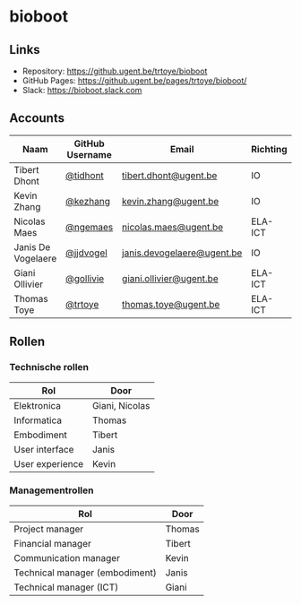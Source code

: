 # bioboot

## Links

* Repository: https://github.ugent.be/trtoye/bioboot
* GitHub Pages: https://github.ugent.be/pages/trtoye/bioboot/
* Slack: https://bioboot.slack.com

## Accounts

| Naam               | GitHub Username                                 | Email                      | Richting     |
| ------------------ | ----------------------------------------------- | -------------------------- | ------------ |
| Tibert Dhont       | [@tidhont](https://github.ugent.be/tidhont)     | tibert.dhont@ugent.be      | IO           |
| Kevin Zhang        | [@kezhang](https://github.ugent.be/kezhang)     | kevin.zhang@ugent.be       | IO           |
| Nicolas Maes       | [@ngemaes](https://github.ugent.be/ngemaes)     | nicolas.maes@ugent.be      | ELA-ICT      |
| Janis De Vogelaere | [@jjdvogel](https://github.ugent.be/jjdvogel)   | janis.devogelaere@ugent.be | IO           |
| Giani Ollivier     | [@gollivie](https://github.ugent.be/gollivie)   | giani.ollivier@ugent.be    | ELA-ICT      |
| Thomas Toye        | [@trtoye](https://github.ugent.be/trtoye)       | thomas.toye@ugent.be       | ELA-ICT      |

## Rollen

### Technische rollen

| Rol               | Door               |
| ----------------- | ------------------ |
| Elektronica       | Giani, Nicolas     |
| Informatica       | Thomas             |
| Embodiment        | Tibert             |
| User interface    | Janis              |
| User experience   | Kevin              |

### Managementrollen

| Rol                            | Door              |
| ------------------------------ | ----------------- |
| Project manager                | Thomas            |
| Financial manager              | Tibert            |
| Communication manager          | Kevin             |
| Technical manager (embodiment) | Janis             |
| Technical manager (ICT)        | Giani             |


